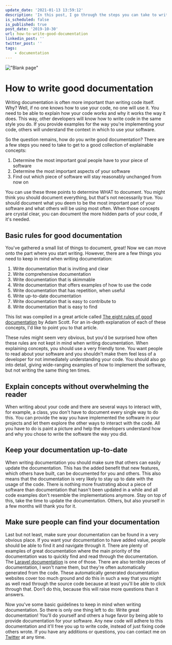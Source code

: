 ```yaml
---
update_date: '2021-01-13 13:59:12'
description: 'In this post, I go through the steps you can take to write good documentation. You can use these in any kind of project and will allow others to help you when you need it.'
is_scheduled: false
is_published: true
post_date: '2019-10-30'
url: how-to-write-good-documentation
linkedin_post: ''
twitter_post: ''
tags:
    - documentation
---
```

!["Blank page"](/images/articles/blank-page.jpg)
# How to write good documentation
Writing documentation is often more important than writing code itself. Why? Well, if no one knows how to use your code, no one will use it. You need to be able to explain how your code works and why it works the way it does. This way, other developers will know how to write code in the same style you do. If you provide examples for the way you're implementing your code, others will understand the context in which to use your software.

So the question remains, how do you write good documentation? There are a few steps you need to take to get to a good collection of explainable concepts:

1. Determine the most important goal people have to your piece of software
2. Determine the most important aspects of your software
3. Find out which piece of software will stay reasonably unchanged from now on

You can use these three points to determine WHAT to document. You might think you should document everything, but that's not necessarily true. You should document what you deem to be the most important part of your software and what others will be using most often. When those concepts are crystal clear, you can document the more hidden parts of your code, if it's needed.

## Basic rules for good documentation
You've gathered a small list of things to document, great! Now we can move onto the part where you start writing. However, there are a few things you need to keep in mind when writing documentation:

1. Write documentation that is inviting and clear
2. Write comprehensive documentation
3. Write documentation that is skimmable
4. Write documentation that offers examples of how to use the code
5. Write documentation that has repetition, when useful
6. Write up-to-date documentation
7. Write documentation that is easy to contribute to
8. Write documentation that is easy to find

This list was compiled in a great article called [The eight rules of good documentation](https://www.oreilly.com/ideas/the-eight-rules-of-good-documentation) by Adam Scott. For an in-depth explanation of each of these concepts, I'd like to point you to that article.

These rules might seem very obvious, but you'd be surprised how often these rules are not kept in mind when writing documentation. When explaining concepts, you should use a very friendly tone. You want people to read about your software and you shouldn't make them feel less of a developer for not immediately understanding your code. You should also go into detail, giving wide-ranging examples of how to implement the software, but not writing the same thing ten times. 

## Explain concepts without overwhelming the reader
When writing about your code and there are several ways to interact with, for example, a class, you don't have to document every single way to do this. You can provide the way you have implemented the software in your projects and let them explore the other ways to interact with the code. All you have to do is paint a picture and help the developers understand how and why you chose to write the software the way you did.

## Keep your documentation up-to-date
When writing documentation you should make sure that others can easily update the documentation. This has the added benefit that new features, which others have built, can be documented for you and others. This also means that the documentation is very likely to stay up to date with the usage of the code. There is nothing more frustrating about a piece of software than documentation that hasn't been updated in a while and all code examples don't resemble the implementations anymore. Stay on top of this, take the time to update the documentation. Others, but also yourself in a few months will thank you for it.

## Make sure people can find your documentation
Last but not least, make sure your documentation can be found in a very obvious place. If you want your documentation to have added value, people should be able to find it and navigate through it. There are plenty of examples of great documentation where the main priority of the documentation was to quickly find and read through the documentation. The [Laravel documentation](https://laravel.com) is one of those. There are also terrible pieces of documentation, I won't name them, but they're often automatically generated from the code. These automatically generated documentation websites cover too much ground and do this in such a way that you might as well read through the source code because at least you'll be able to click through that. Don't do this, because this will raise more questions than it answers.

Now you've some basic guidelines to keep in mind when writing documentation. So there is only one thing left to do: Write great documentation! You'll do yourself and others a huge favor by being able to provide documentation for your software. Any new code will adhere to this documentation and it'll free you up to write code, instead of just fixing code others wrote. If you have any additions or questions, you can contact me on [Twitter](https://twitter.com/RJElsinga) at any time.